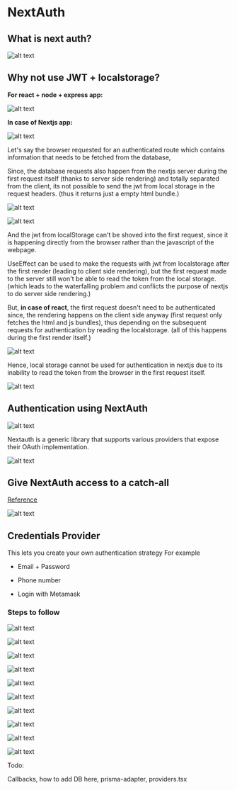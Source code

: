 # NextAuth

## What is next auth?

![alt text](image.png)

## Why not use JWT + localstorage?

**For react + node + express app:**

![alt text](image-1.png)

**In case of Nextjs app:**

![alt text](image-2.png)

Let's say the browser requested for an authenticated route which contains information that needs to be fetched from the database,

Since, the database requests also happen from the nextjs server during the first request itself (thanks to server side rendering) and totally separated from the client,  its not possible to send the jwt from local storage in the request headers. (thus it returns just a empty html bundle.)

![alt text](image-7.png)

![alt text](image-6.png)

And the jwt from localStorage can't be shoved into the first request, since it is happening directly from the browser rather than the javascript of the webpage.

UseEffect can be used to make the requests with jwt from localstorage after the first render (leading to client side rendering), but the first request made to the server still won't be able to read the token from the local storage. (which leads to the waterfalling problem and conflicts the purpose of nextjs to do server side rendering.)

But, **in case of react**, the first request doesn't need to be authenticated since, the rendering happens on the client side anyway (first request only fetches the html and js bundles), thus depending on the subsequent requests for authentication by reading the localstorage. (all of this happens during the first render itself.)

![alt text](image-3.png)

Hence, local storage cannot be used for authentication in nextjs due to its inability to read the token from the browser in the first request itself.

![alt text](image-4.png)

## Authentication using NextAuth

![alt text](image-5.png)

Nextauth is a generic library that supports various providers that expose their OAuth implementation.

![alt text](image-8.png)

## Give NextAuth access to a catch-all

[Reference](https://next-auth.js.org/configuration/initialization#route-handlers-app)

![alt text](image-9.png)

## Credentials Provider

This lets you create your own authentication strategy
For example

- Email + Password

- Phone number

- Login with Metamask

### Steps to follow

![alt text](image-10.png)

![alt text](image-11.png)

![alt text](image-12.png)

![alt text](image-13.png)

![alt text](image-14.png)

![alt text](image-15.png)

![alt text](image-16.png)

![alt text](image-17.png)

![alt text](image-18.png)

![alt text](image-19.png)

Todo:

Callbacks,
how to add DB here,
prisma-adapter,
providers.tsx
